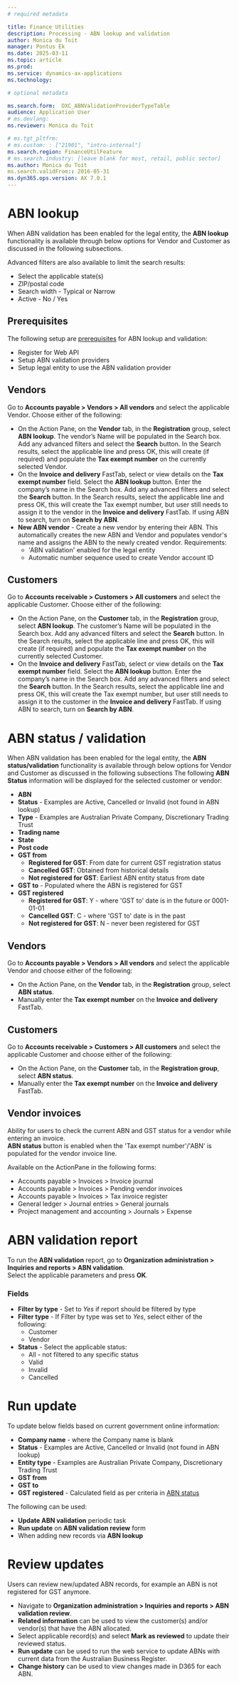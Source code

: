 ```yaml
---
# required metadata

title: Finance Utilities 
description: Processing - ABN lookup and validation
author: Monica du Toit
manager: Pontus Ek
ms.date: 2025-03-11
ms.topic: article
ms.prod: 
ms.service: dynamics-ax-applications
ms.technology: 

# optional metadata

ms.search.form:  DXC_ABNValidationProviderTypeTable
audience: Application User
# ms.devlang: 
ms.reviewer: Monica du Toit

# ms.tgt_pltfrm: 
# ms.custom: : ["21901", "intro-internal"]
ms.search.region: FinanceUtilFeature 
# ms.search.industry: [leave blank for most, retail, public sector]
ms.author: Monica du Toit
ms.search.validFrom:: 2016-05-31
ms.dyn365.ops.version: AX 7.0.1
---
```


# ABN lookup

When ABN validation has been enabled for the legal entity, the **ABN lookup** functionality is available through below options for Vendor and Customer as discussed in the following subsections.

Advanced filters are also available to limit the search results: <br>
- Select the applicable state(s)
- ZIP/postal code
- Search width - Typical or Narrow
- Active - No / Yes

## Prerequisites
The following setup are [prerequisites](../../Setup/ABN/ABN-lookup-and-validation.md) for ABN lookup and validation:
- Register for Web API
- Setup ABN validation providers
- Setup legal entity to use the ABN validation provider

## Vendors
Go to **Accounts payable > Vendors > All vendors** and select the applicable Vendor. Choose either of the following: <br>
- On the Action Pane, on the **Vendor** tab, in the **Registration** group, select **ABN lookup**. The vendor’s Name will be populated in the Search box. Add any advanced filters and select the **Search** button. In the Search results, select the applicable line and press OK, this will create (if required) and populate the **Tax exempt number** on the currently selected Vendor.
- On the **Invoice and delivery** FastTab, select or view details on the **Tax exempt number** field. Select the **ABN lookup** button. Enter the company’s name in the Search box. Add any advanced filters and select the **Search** button. In the Search results, select the applicable line and press OK, this will create the Tax exempt number, but user still needs to assign it to the vendor in the **Invoice and delivery** FastTab. If using ABN to search, turn on **Search by ABN**.
- **New ABN vendor** - Create a new vendor by entering their ABN. This automatically creates the new ABN and Vendor and populates vendor's name and assigns the ABN to the newly created vendor. Requirements:
     - 'ABN validation' enabled for the legal entity
     - Automatic number sequence used to create Vendor account ID

## Customers
Go to **Accounts receivable > Customers > All customers** and select the applicable Customer. Choose either of the following: <br>
- On the Action Pane, on the **Customer** tab, in the **Registration** group, select **ABN lookup**. The customer’s Name will be populated in the Search box. Add any advanced filters and select the **Search** button. In the Search results, select the applicable line and press OK, this will create (if required) and populate the **Tax exempt number** on the currently selected Customer.
- On the **Invoice and delivery** FastTab, select or view details on the **Tax exempt number** field. Select the **ABN lookup** button. Enter the company’s name in the Search box. Add any advanced filters and select the **Search** button. In the Search results, select the applicable line and press OK, this will create the Tax exempt number, but user still needs to assign it to the customer in the **Invoice and delivery** FastTab. If using ABN to search, turn on **Search by ABN**.  


# ABN status / validation
When ABN validation has been enabled for the legal entity, the **ABN status/validation** functionality is available through below options for Vendor and Customer as discussed in the following subsections
The following **ABN Status** information will be displayed for the selected customer or vendor:
- **ABN**
- **Status** - Examples are Active, Cancelled or Invalid (not found in ABN lookup)
- **Type** - Examples are Australian Private Company, Discretionary Trading Trust
- **Trading name**
- **State**
- **Post code**
- **GST from**
     - **Registered for GST**: From date for current GST registration status
     - **Cancelled GST**: Obtained from historical details
     - **Not registered for GST**: Earliest ABN entity status from date
- **GST to** - Populated where the ABN is registered for GST
- **GST registered**
     - **Registered for GST**: Y - where 'GST to' date is in the future or 0001-01-01
     - **Cancelled GST**: C - where 'GST to' date is in the past
     - **Not registered for GST**: N - never been registered for GST

## Vendors
Go to **Accounts payable > Vendors > All vendors** and select the applicable Vendor and choose either of the following:
- On the Action Pane, on the **Vendor** tab, in the **Registration** group, select **ABN status**.
- Manually enter the **Tax exempt number** on the **Invoice and delivery** FastTab.

## Customers
Go to **Accounts receivable > Customers > All customers** and select the applicable Customer and choose either of the following:
- On the Action Pane, on the **Customer** tab, in the **Registration group**, select **ABN status**.
- Manually enter the **Tax exempt number** on the **Invoice and delivery** FastTab.

## Vendor invoices
Ability for users to check the current ABN and GST status for a vendor while entering an invoice. <br>
**ABN status** button is enabled when the 'Tax exempt number'/'ABN' is populated for the vendor invoice line. <br> 

Available on the ActionPane in the following forms:
- Accounts payable > Invoices > Invoice journal
- Accounts payable > Invoices > Pending vendor invoices
- Accounts payable > Invoices > Tax invoice register
- General ledger > Journal entries > General journals
- Project management and accounting > Journals > Expense

# ABN validation report
To run the **ABN validation** report, go to **Organization administration > Inquiries and reports > ABN validation**. <br>
Select the applicable parameters and press **OK**.

### Fields
- **Filter by type** -	Set to _Yes_ if report should be filtered by type
- **Filter type** -	If Filter by type was set to _Yes_, select either of the following:
   - Customer
   - Vendor 
- **Status**  -	Select the applicable status:
   - All - not filtered to any specific status
   - Valid
   - Invalid
   - Cancelled

# Run update
To update below fields based on current government online information:

- **Company name** - where the Company name is blank
- **Status** - Examples are Active, Cancelled or Invalid (not found in ABN lookup)
- **Entity type** - Examples are Australian Private Company, Discretionary Trading Trust
- **GST from** 
- **GST to** 
- **GST registered** - Calculated field as per criteria in [ABN status](#abn-status--validation)


The following can be used:
- **Update ABN validation** periodic task
- **Run update** on **ABN validation review** form
- When adding new records via **ABN lookup**

# Review updates

Users can review new/updated ABN records, for example an ABN is not registered for GST anymore.

- Navigate to **Organization administration > Inquiries and reports > ABN validation review**.
- **Related information** can be used to view the customer(s) and/or vendor(s) that have the ABN allocated.
- Select applicable record(s) and select **Mark as reviewed** to update their reviewed status.
- **Run update** can be used to run the web service to update ABNs with current data from the Australian Business Register.
- **Change history** can be used to view changes made in D365 for each ABN.

  
